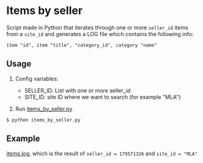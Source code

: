 # Items by seller

Script made in Python that iterates through one or more `seller_id` items from a `site_id` and generates a LOG file which contains the following info:

```
ítem "id", item "title", "category_id", category "name"
```
## Usage
1. Config variables:
   - SELLER_ID: List with one or more seller_id
   - SITE_ID: site ID where we want to search (for example "MLA")

2. Run [items_by_seller.py](https://github.com/aguirre-ivan/products-by-seller/blob/main/items_by_seller.py)
```
$ python items_by_seller.py
```
## Example

[items.log](https://github.com/aguirre-ivan/products-by-seller/blob/main/items.log), which is the result of `seller_id = 179571326` and `site_id = "MLA"`
